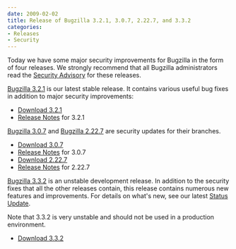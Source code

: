 ```yaml
---
date: 2009-02-02
title: Release of Bugzilla 3.2.1, 3.0.7, 2.22.7, and 3.3.2
categories:
- Releases
- Security
---
```


Today we have some major security improvements for Bugzilla in the form of four releases. We strongly recommend that all Bugzilla administrators read the [Security Advisory](/security/2.22.6/) for these releases.

[Bugzilla 3.2.1](/releases/3.2.1/) is our latest stable release. It contains various useful bug fixes in addition to major security improvements:

*   [Download 3.2.1](/download/#v32)
*   [Release Notes](/releases/3.2.1/) for 3.2.1

[Bugzilla 3.0.7](/releases/3.0.7/) and [Bugzilla 2.22.7](/releases/2.22.7/) are security updates for their branches.

*   [Download 3.0.7](/download/#v30)
*   [Release Notes](/releases/3.0.7/) for 3.0.7
*   [Download 2.22.7](/download/#v222)
*   [Release Notes](/releases/2.22.7/) for 2.22.7

[Bugzilla 3.3.2](/releases/3.4/) is an unstable development release. In addition to the security fixes that all the other releases contain, this release contains numerous new features and improvements. For details on what's new, see our latest [Status Update](/blog/2009/02/02/status-update).

Note that 3.3.2 is very unstable and should not be used in a production environment.

*   [Download 3.3.2](/download/#v34)

